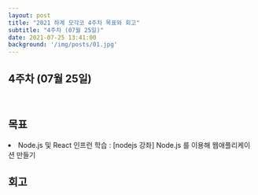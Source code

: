 ```yaml
---
layout: post
title: "2021 하계 모각코 4주차 목표와 회고"
subtitle: "4주차 (07월 25일)"
date: 2021-07-25 13:41:00
background: '/img/posts/01.jpg'
---
```

<h2>4주차 (07월 25일)</h2><br>
<h2 class="section-heading">목표</h2>

<p><li>Node.js 및 React 인프런 학습 : [nodejs 강좌] Node.js 를 이용해 웹애플리케이션 만들기</li></p>


<h2 class="section-heading">회고</h2>


